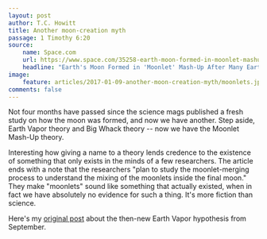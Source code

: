 ```yaml
---
layout: post
author: T.C. Howitt
title: Another moon-creation myth
passage: 1 Timothy 6:20
source:
    name: Space.com
    url: https://www.space.com/35258-earth-moon-formed-in-moonlet-mashup.html
    headline: "Earth's Moon Formed in 'Moonlet' Mash-Up After Many Earth Impacts"
image:
    feature: articles/2017-01-09-another-moon-creation-myth/moonlets.jpg
comments: false
---
```


Not four months have passed since the science mags published a fresh study on how the moon was formed, and now we have another. Step aside, Earth Vapor theory and Big Whack theory -- now we have the Moonlet Mash-Up theory.

Interesting how giving a name to a theory lends credence to the existence of something that only exists in the minds of a few researchers. The article ends with a note that the researchers "plan to study the moonlet-merging process to understand the mixing of the moonlets inside the final moon." They make "moonlets" sound like something that actually existed, when in fact we have absolutely no evidence for such a thing. It's more fiction than science.

Here's my [original post](http://oilforlight.com/moon-creation-myth) about the then-new Earth Vapor hypothesis from September.
